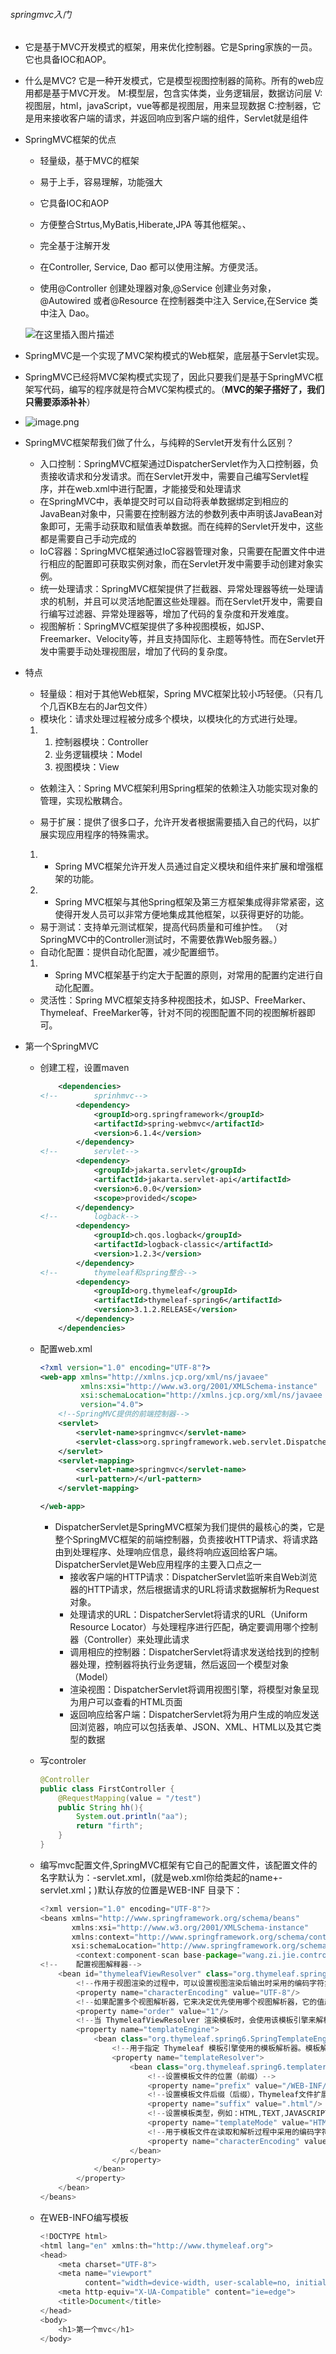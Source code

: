 ###### springmvc入门

*  它是基于MVC开发模式的框架，用来优化控制器。它是Spring家族的一员。它也具备IOC和AOP。 

  * 什么是MVC?
    它是一种开发模式，它是模型视图控制器的简称。所有的web应用都是基于MVC开发。
    M:模型层，包含实体类，业务逻辑层，数据访问层
    V:视图层，html，javaScript，vue等都是视图层，用来显现数据
    C:控制器，它是用来接收客户端的请求，并返回响应到客户端的组件，Servlet就是组件

* SpringMVC框架的优点

  * 轻量级，基于MVC的框架
  * 易于上手，容易理解，功能强大

  * 它具备IOC和AOP

  * 方便整合Strtus,MyBatis,Hiberate,JPA 等其他框架。、
  * 完全基于注解开发

  * 在Controller, Service, Dao 都可以使用注解。方便灵活。
  * 使用@Controller 创建处理器对象,@Service 创建业务对象，@Autowired 或者@Resource 在控制器类中注入 Service,在Service 类中注入 Dao。

   ![在这里插入图片描述](springmvc%E4%BB%8B%E7%BB%8D%E5%92%8C%E5%85%A5%E9%97%A8.assets/88eb8a4da02845e1a09073637e5a0596.png) 





* SpringMVC是一个实现了MVC架构模式的Web框架，底层基于Servlet实现。
* SpringMVC已经将MVC架构模式实现了，因此只要我们是基于SpringMVC框架写代码，编写的程序就是符合MVC架构模式的。（**MVC的架子搭好了，我们只需要添添补补**）
*  ![image.png](springmvc%E4%BB%8B%E7%BB%8D%E5%92%8C%E5%85%A5%E9%97%A8.assets/image.png) 

* SpringMVC框架帮我们做了什么，与纯粹的Servlet开发有什么区别？

  * 入口控制：SpringMVC框架通过DispatcherServlet作为入口控制器，负责接收请求和分发请求。而在Servlet开发中，需要自己编写Servlet程序，并在web.xml中进行配置，才能接受和处理请求
  * 在SpringMVC中，表单提交时可以自动将表单数据绑定到相应的JavaBean对象中，只需要在控制器方法的参数列表中声明该JavaBean对象即可，无需手动获取和赋值表单数据。而在纯粹的Servlet开发中，这些都是需要自己手动完成的
  *  IoC容器：SpringMVC框架通过IoC容器管理对象，只需要在配置文件中进行相应的配置即可获取实例对象，而在Servlet开发中需要手动创建对象实例。 
  * 统一处理请求：SpringMVC框架提供了拦截器、异常处理器等统一处理请求的机制，并且可以灵活地配置这些处理器。而在Servlet开发中，需要自行编写过滤器、异常处理器等，增加了代码的复杂度和开发难度。 
  *  视图解析：SpringMVC框架提供了多种视图模板，如JSP、Freemarker、Velocity等，并且支持国际化、主题等特性。而在Servlet开发中需要手动处理视图层，增加了代码的复杂度。 

* 特点

  *  轻量级：相对于其他Web框架，Spring MVC框架比较小巧轻便。（只有几个几百KB左右的Jar包文件） 
  * 模块化：请求处理过程被分成多个模块，以模块化的方式进行处理。 

  1. 1. 控制器模块：Controller
     2. 业务逻辑模块：Model
     3. 视图模块：View

  

  * 依赖注入：Spring MVC框架利用Spring框架的依赖注入功能实现对象的管理，实现松散耦合。 

  * 易于扩展：提供了很多口子，允许开发者根据需要插入自己的代码，以扩展实现应用程序的特殊需求。 

  1. * Spring MVC框架允许开发人员通过自定义模块和组件来扩展和增强框架的功能。

  2. * Spring MVC框架与其他Spring框架及第三方框架集成得非常紧密，这使得开发人员可以非常方便地集成其他框架，以获得更好的功能。

  * 易于测试：支持单元测试框架，提高代码质量和可维护性。 （对SpringMVC中的Controller测试时，不需要依靠Web服务器。）
  *  自动化配置：提供自动化配置，减少配置细节。 

  1. * Spring MVC框架基于约定大于配置的原则，对常用的配置约定进行自动化配置。

  * 灵活性：Spring MVC框架支持多种视图技术，如JSP、FreeMarker、Thymeleaf、FreeMarker等，针对不同的视图配置不同的视图解析器即可。

* 第一个SpringMVC

  * 创建工程，设置maven

    ```xml
        <dependencies>
    <!--        sprinhmvc-->
            <dependency>
                <groupId>org.springframework</groupId>
                <artifactId>spring-webmvc</artifactId>
                <version>6.1.4</version>
            </dependency>
    <!--        servlet-->
            <dependency>
                <groupId>jakarta.servlet</groupId>
                <artifactId>jakarta.servlet-api</artifactId>
                <version>6.0.0</version>
                <scope>provided</scope>
            </dependency>
    <!--        logback-->
            <dependency>
                <groupId>ch.qos.logback</groupId>
                <artifactId>logback-classic</artifactId>
                <version>1.2.3</version>
            </dependency>
    <!--        thymeleaf和spring整合-->
            <dependency>
                <groupId>org.thymeleaf</groupId>
                <artifactId>thymeleaf-spring6</artifactId>
                <version>3.1.2.RELEASE</version>
            </dependency>
        </dependencies>
    ```

  * 配置web.xml

    ```xml
    <?xml version="1.0" encoding="UTF-8"?>
    <web-app xmlns="http://xmlns.jcp.org/xml/ns/javaee"
             xmlns:xsi="http://www.w3.org/2001/XMLSchema-instance"
             xsi:schemaLocation="http://xmlns.jcp.org/xml/ns/javaee http://xmlns.jcp.org/xml/ns/javaee/web-app_4_0.xsd"
             version="4.0">
        <!--SpringMVC提供的前端控制器-->
        <servlet>
            <servlet-name>springmvc</servlet-name>
            <servlet-class>org.springframework.web.servlet.DispatcherServlet</servlet-class>
        </servlet>
        <servlet-mapping>
            <servlet-name>springmvc</servlet-name>
            <url-pattern>/</url-pattern>
        </servlet-mapping>
    
    </web-app>
    ```

    * DispatcherServlet是SpringMVC框架为我们提供的最核心的类，它是整个SpringMVC框架的前端控制器，负责接收HTTP请求、将请求路由到处理程序、处理响应信息，最终将响应返回给客户端。DispatcherServlet是Web应用程序的主要入口点之一
      * 接收客户端的HTTP请求：DispatcherServlet监听来自Web浏览器的HTTP请求，然后根据请求的URL将请求数据解析为Request对象。
      * 处理请求的URL：DispatcherServlet将请求的URL（Uniform Resource Locator）与处理程序进行匹配，确定要调用哪个控制器（Controller）来处理此请求
      *  调用相应的控制器：DispatcherServlet将请求发送给找到的控制器处理，控制器将执行业务逻辑，然后返回一个模型对象（Model）
      *  渲染视图：DispatcherServlet将调用视图引擎，将模型对象呈现为用户可以查看的HTML页面
      * 返回响应给客户端：DispatcherServlet将为用户生成的响应发送回浏览器，响应可以包括表单、JSON、XML、HTML以及其它类型的数据

  * 写controler

    ```java
    @Controller
    public class FirstController {
        @RequestMapping(value = "/test")
        public String hh(){
            System.out.println("aa");
            return "firth";
        }
    }
    ```

    

  * 编写mvc配置文件,SpringMVC框架有它自己的配置文件，该配置文件的名字默认为：<servlet-name>-servlet.xml，(就是web.xml你给类起的name+-servlet.xml；)默认存放的位置是WEB-INF 目录下：

    ```js
    <?xml version="1.0" encoding="UTF-8"?>
    <beans xmlns="http://www.springframework.org/schema/beans"
           xmlns:xsi="http://www.w3.org/2001/XMLSchema-instance"
           xmlns:context="http://www.springframework.org/schema/context"
           xsi:schemaLocation="http://www.springframework.org/schema/beans http://www.springframework.org/schema/beans/spring-beans.xsd http://www.springframework.org/schema/context https://www.springframework.org/schema/context/spring-context.xsd">
            <context:component-scan base-package="wang.zi.jie.controller"></context:component-scan>
    <!--    配置视图解释器-->
        <bean id="thymeleafViewResolver" class="org.thymeleaf.spring6.view.ThymeleafViewResolver">
            <!--作用于视图渲染的过程中，可以设置视图渲染后输出时采用的编码字符集-->
            <property name="characterEncoding" value="UTF-8"/>
            <!--如果配置多个视图解析器，它来决定优先使用哪个视图解析器，它的值越小优先级越高-->
            <property name="order" value="1"/>
            <!--当 ThymeleafViewResolver 渲染模板时，会使用该模板引擎来解析、编译和渲染模板-->
            <property name="templateEngine">
                <bean class="org.thymeleaf.spring6.SpringTemplateEngine">
                    <!--用于指定 Thymeleaf 模板引擎使用的模板解析器。模板解析器负责根据模板位置、模板资源名称、文件编码等信息，加载模板并对其进行解析-->
                    <property name="templateResolver">
                        <bean class="org.thymeleaf.spring6.templateresolver.SpringResourceTemplateResolver">
                            <!--设置模板文件的位置（前缀）-->
                            <property name="prefix" value="/WEB-INF/templates/"/>
                            <!--设置模板文件后缀（后缀），Thymeleaf文件扩展名不一定是html，也可以是其他，例如txt，大部分都是html-->
                            <property name="suffix" value=".html"/>
                            <!--设置模板类型，例如：HTML,TEXT,JAVASCRIPT,CSS等-->
                            <property name="templateMode" value="HTML"/>
                            <!--用于模板文件在读取和解析过程中采用的编码字符集-->
                            <property name="characterEncoding" value="UTF-8"/>
                        </bean>
                    </property>
                </bean>
            </property>
        </bean>
    </beans>
    ```

  * 在WEB-INFO编写模板

    ```js
    <!DOCTYPE html>
    <html lang="en" xmlns:th="http://www.thymeleaf.org">
    <head>
        <meta charset="UTF-8">
        <meta name="viewport"
              content="width=device-width, user-scalable=no, initial-scale=1.0, maximum-scale=1.0, minimum-scale=1.0">
        <meta http-equiv="X-UA-Compatible" content="ie=edge">
        <title>Document</title>
    </head>
    <body>
        <h1>第一个mvc</h1>
    </body>
    ```

    